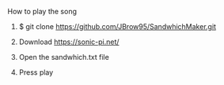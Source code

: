 How to play the song

1. $ git clone https://github.com/JBrow95/SandwhichMaker.git

2. Download https://sonic-pi.net/

3. Open the sandwhich.txt file

4. Press play
